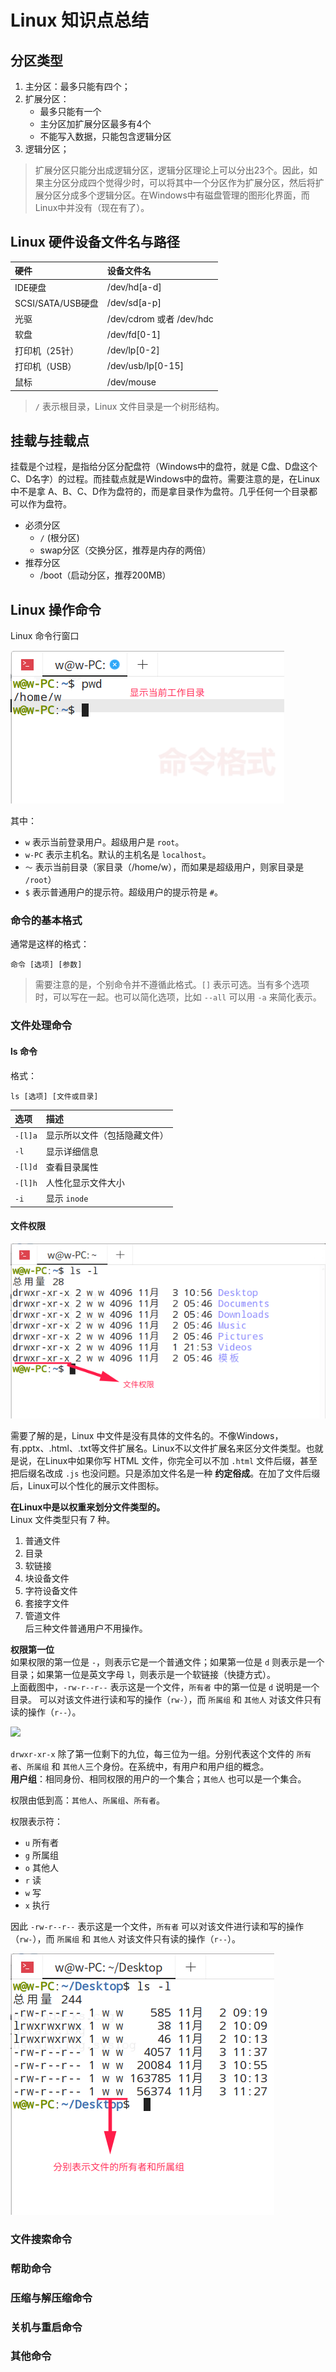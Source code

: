 # Linux 知识点总结

## 分区类型

1. 主分区：最多只能有四个；
2. 扩展分区：
   - 最多只能有一个
   - 主分区加扩展分区最多有4个
   - 不能写入数据，只能包含逻辑分区
3. 逻辑分区；  

> 扩展分区只能分出成逻辑分区，逻辑分区理论上可以分出23个。因此，如果主分区分成四个觉得少时，可以将其中一个分区作为扩展分区，然后将扩展分区分成多个逻辑分区。在Windows中有磁盘管理的图形化界面，而Linux中并没有（现在有了）。  

## Linux 硬件设备文件名与路径

|硬件|设备文件名|
|:---|:---|
IDE硬盘|/dev/hd[a-d]|
SCSI/SATA/USB硬盘|/dev/sd[a-p]|
光驱|/dev/cdrom 或者 /dev/hdc|
软盘|/dev/fd[0-1]|
打印机（25针）|/dev/lp[0-2]|
打印机（USB）|/dev/usb/lp[0-15]|
鼠标|/dev/mouse|  

> `/` 表示根目录，Linux 文件目录是一个树形结构。

## 挂载与挂载点

挂载是个过程，是指给分区分配盘符（Windows中的盘符，就是 C盘、D盘这个C、D名字）的过程。而挂载点就是Windows中的盘符。需要注意的是，在Linux中不是拿 A、B、C、D作为盘符的，而是拿目录作为盘符。几乎任何一个目录都可以作为盘符。  

* 必须分区
    - `/` (根分区)
    - swap分区（交换分区，推荐是内存的两倍）
* 推荐分区
    - /boot（启动分区，推荐200MB）  

## Linux 操作命令

Linux 命令行窗口

![](./img/shell.png)  

其中：  
* `w` 表示当前登录用户。超级用户是 `root`。
* `w-PC` 表示主机名。默认的主机名是 `localhost`。
* `～` 表示当前目录（家目录（/home/w），而如果是超级用户，则家目录是 `/root`）
* `$` 表示普通用户的提示符。超级用户的提示符是 `#`。  

### 命令的基本格式
通常是这样的格式：
```
命令 [选项] [参数]
```
> 需要注意的是，个别命令并不遵循此格式。`[]` 表示可选。当有多个选项时，可以写在一起。也可以简化选项，比如 `--all` 可以用 `-a` 来简化表示。  


### 文件处理命令
#### ls 命令
格式：  
```
ls [选项] [文件或目录]
```
|选项|描述|
|:---|:---|
`-[l]a`|显示所以文件（包括隐藏文件）|
`-l`|显示详细信息|
`-[l]d`|查看目录属性|
`-[l]h`|人性化显示文件大小|
`-i`|显示 `inode`|  

#### 文件权限
![文件权限](./img/文件权限.png)  

需要了解的是，Linux 中文件是没有具体的文件名的。不像Windows，有.pptx、.html、.txt等文件扩展名。Linux不以文件扩展名来区分文件类型。也就是说，在Linux中如果你写 HTML 文件，你完全可以不加 `.html` 文件后缀，甚至把后缀名改成 `.js` 也没问题。只是添加文件名是一种 **约定俗成**。在加了文件后缀后，Linux可以个性化的展示文件图标。  

**在Linux中是以权重来划分文件类型的。**  
Linux 文件类型只有 7 种。  
1. 普通文件
2. 目录
3. 软链接
4. 块设备文件
5. 字符设备文件
6. 套接字文件
7. 管道文件  
后三种文件普通用户不用操作。

**权限第一位**  
如果权限的第一位是 `-`，则表示它是一个普通文件；如果第一位是 `d` 则表示是一个目录；如果第一位是英文字母 `l`，则表示是一个软链接（快捷方式）。  
上面截图中，`-rw-r--r--` 表示这是一个文件，`所有者` 中的第一位是 `d` 说明是一个目录。  可以对该文件进行读和写的操作（`rw-`），而 `所属组` 和 `其他人` 对该文件只有读的操作（`r--`）。  

![](./u&g.png)

`drwxr-xr-x` 除了第一位剩下的九位，每三位为一组。分别代表这个文件的 `所有者`、`所属组` 和 `其他人`三个身份。在系统中，有用户和用户组的概念。  
**用户组**：相同身份、相同权限的用户的一个集合；`其他人` 也可以是一个集合。  

权限由低到高：`其他人`、`所属组`、`所有者`。  

权限表示符：  
- `u`   所有者
- `g`   所属组
- `o`   其他人
- `r`   读
- `w`   写
- `x`   执行  

因此 `-rw-r--r--` 表示这是一个文件，`所有者` 可以对该文件进行读和写的操作（`rw-`），而 `所属组` 和 `其他人` 对该文件只有读的操作（`r--`）。  

![所有者和所属组](./img/u&g.png)  



### 文件搜索命令

### 帮助命令

### 压缩与解压缩命令

### 关机与重启命令

### 其他命令